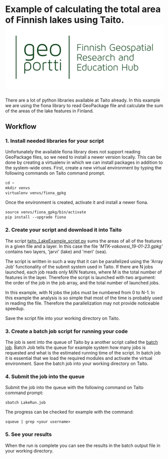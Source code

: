 # Example of calculating the total area of Finnish lakes using Taito. ![alt text](https://github.com/geoportti/example_taito_howto/blob/master/geoportti_logo_final%20(1).png) 


There are a lot of python libraries available at Taito already. In this
example we are using the fiona library to read GeoPackage file and calculate
the sum of the areas of the lake features in Finland. 

## Workflow
### 1. Install needed libraries for your script
Unfortunately the available fiona library does not support reading GeoPackage files, 
so we need to install a newer version locally.
This can be done by creating a virtualenv in which we can install packages in
addition to the system-wide ones. First, create a new virtual environment by typing 
the following commands on Taito command prompt.
```
cd ~
mkdir venvs
virtualenv venvs/fiona_gpkg
```
Once the environment is created, activate it and install a newer fiona.
```
source venvs/fiona_gpkg/bin/activate
pip install --upgrade fiona
```
### 2. Create your script and download it into Taito
The script [taito_LakeExample_script.py](https://github.com/geoportti/example_taito_howto/blob/master/taito_LakeExample_script.py)
sums the areas of all of the features in a given file and a layer. In this case the file *'MTK-vakavesi_19-01-23.gpkg'* contains two
layers, 'jarvi' (lake) and 'meri' (sea).

The script is written in such a way that it can be parallelized using the
'Array Job' functionality of the submit system used in Taito. If there are N
jobs launched, each job reads only M/N features, where M is the total number
of features in the layer. Therefore the script is launched with two argument:
the order of the job in the job array, and the total number of launched jobs.

In this example, with N jobs the jobs must be numbered from 0 to N-1.
In this example the analysis is so simple that most of the time is probably
used in reading the file. Therefore the parallelization may not provide
noticeable speedup.

Save the script file into your working directory on Taito.

### 3. Create a batch job script for running your code
The job is sent into the queue of Taito by a another script called the [batch job](https://github.com/geoportti/example_taito_howto/blob/master/LakeRun.job.txt).
Batch Job tells the queue for example system how many jobs is requested and what is the estimated running time of the script.
In batch job it is essential that we load the required modules and activate the virtual environment.
Save the batch job into your working directory on Taito.

### 4. Submit the job into the queue

Submit the job into the queue with the following command on Taito command prompt:
```
sbatch LakeRun.job
```
The progress can be checked for example with the command:
```
squeue | grep <your username>
```
### 5. See your results
When the run is complete you can see the results in the batch output file in your working directory.
